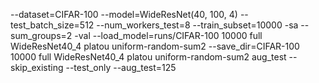 --dataset=CIFAR-100 --model=WideResNet(40, 100, 4) --test_batch_size=512 --num_workers_test=8 --train_subset=10000 -sa --sum_groups=2 -val --load_model=runs/CIFAR-100 10000 full WideResNet40_4 platou uniform-random-sum2 --save_dir=CIFAR-100 10000 full WideResNet40_4 platou uniform-random-sum2 aug_test --skip_existing --test_only --aug_test=125